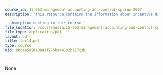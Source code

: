 ```yaml
---
course_id: 15-963-management-accounting-and-control-spring-2007
description: 'This resource contains the information about incentive distortions under

  absorption costing in this course.'
file_location: /coursemedia/15-963-management-accounting-and-control-spring-2007/e0cea5d98a8841f275be44102b117c3b_lec14.pdf
file_type: application/pdf
layout: pdf
title: lec14.pdf
type: course
uid: e0cea5d98a8841f275be44102b117c3b

---
```

None